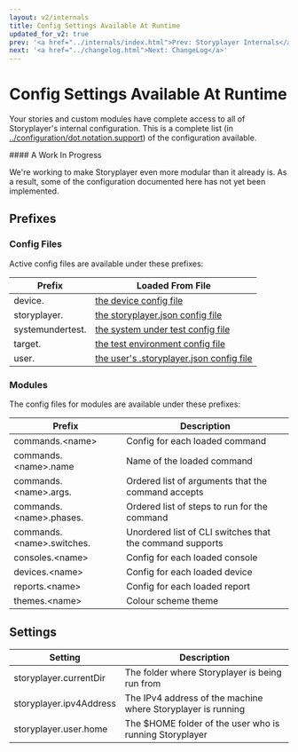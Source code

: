 ```yaml
---
layout: v2/internals
title: Config Settings Available At Runtime
updated_for_v2: true
prev: '<a href="../internals/index.html">Prev: Storyplayer Internals</a>'
next: '<a href="../changelog.html">Next: ChangeLog</a>'
---
```

# Config Settings Available At Runtime

Your stories and custom modules have complete access to all of Storyplayer's internal configuration. This is a complete list (in [../configuration/dot.notation.support](dot.notation.support.html)) of the configuration available.

<div class="callout warning" markdown="1">
#### A Work In Progress

We're working to make Storyplayer even more modular than it already is. As a result, some of the configuration documented here has not yet been implemented.
</div>

## Prefixes

### Config Files

Active config files are available under these prefixes:

Prefix           | Loaded From File
-----------------|-----------------
device.          | [the device config file](../configuration/device-config.html)
storyplayer.     | [the storyplayer.json config file](../configuration/storyplayer-json.html)
systemundertest. | [the system under test config file](../configuration/systemd-under-test-config.html)
target.          | [the test environment config file](../configuration/test-environment-config.html)
user.            | [the user's .storyplayer.json config file](../configuration/user-dot-config.html)

### Modules

The config files for modules are available under these prefixes:

Prefix                          | Description
--------------------------------|------------
commands.&lt;name&gt;           | Config for each loaded command
commands.&lt;name&gt;.name      | Name of the loaded command
commands.&lt;name&gt;.args.     | Ordered list of arguments that the command accepts
commands.&lt;name&gt;.phases.   | Ordered list of steps to run for the command
commands.&lt;name&gt;.switches. | Unordered list of CLI switches that the command supports
consoles.&lt;name&gt;           | Config for each loaded console
devices.&lt;name&gt;            | Config for each loaded device
reports.&lt;name&gt;            | Config for each loaded report
themes.&lt;name&gt;             | Colour scheme theme

## Settings

Setting                 | Description
------------------------|------------
storyplayer.currentDir  | The folder where Storyplayer is being run from
storyplayer.ipv4Address | The IPv4 address of the machine where Storyplayer is running
storyplayer.user.home   | The $HOME folder of the user who is running Storyplayer
